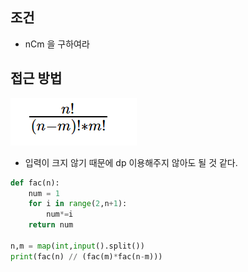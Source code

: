 
## 조건

- nCm 을 구하여라


## 접근 방법

![](assets/Pasted%20image%2020221103175837.png)


- 입력이 크지 않기 때문에 dp 이용해주지 않아도 될 것 같다.

```python
def fac(n):
    num = 1
    for i in range(2,n+1):
        num*=i
    return num

n,m = map(int,input().split())
print(fac(n) // (fac(m)*fac(n-m)))
```